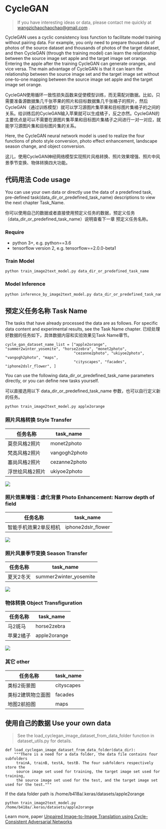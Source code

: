 # CycleGAN
> If you have interesting ideas or data, please contact me quickly at wangzichaochaochao@gmail.com .

CycleGAN uses a cyclic consistency loss function to facilitate model training without pairing data. For example, you only need to prepare thousands of photos of the source dataset and thousands of photos of the target dataset, and then CycleGAN (through the training model) can learn the relationship between the source image set apple and the target image set orange. Entering the apple after the training CycleGAN can generate oranges, and vice versa. The main advantage of CycleGAN is that it can learn the relationship between the source image set and the target image set without one-to-one mapping between the source image set apple and the target image set orange.

CycleGAN使用循环一致性损失函数来促使模型训练，而无需配对数据。比如，只需要准备源数据集几千张苹果的照片和目标数据集几千张橘子的照片，然后CycleGAN（通过训练模型）就可以学习源图片集苹果和目标图片集橘子的之间的关系。给训练后的CycleGAN输入苹果就可以生成橘子，反之亦然。CycleGAN的主要优点是可以不需要在源图片集苹果和目标图片集橘子之间进行一对一对应，就能学习源图片集和目标图片集的关系。

Here, the CycleGAN neural network model is used to realize the four functions of photo style conversion, photo effect enhancement, landscape season change, and object conversion.

这儿，使用CycleGAN神经网络模型实现照片风格转换、照片效果增强、照片中风景季节变换、物体转换四大功能。


## 代码用法 Code usage

You can use your own data or directly use the data of a predefined task, pre-defined task(data_dir_or_predefined_task_name) descriptions to view the next chapter Task_Name.

你可以使用自己的数据或者直接使用预定义任务的数据，预定义任务（data_dir_or_predefined_task_name）说明查看下一章 预定义任务名称。

### Require

+ python 3+, e.g. python==3.6 
+ tensorflow version 2, e.g. tensorflow==2.0.0-beta1 

### Train Model

```python
python train_image2text_model.py data_dir_or_predefined_task_name
```

### Model Inference

```python
python inference_by_image2text_model.py data_dir_or_predefined_task_name
```


## 预定义任务名称 Task Name
The tasks that have already processed the data are as follows. For specific data content and experimental results, see the Task Name chapter. 已经处理好数据的任务如下，具体数据内容和实验效果见Task Name章节。

```
cycle_gan_dataset_name_list = ["apple2orange", "summer2winter_yosemite", "horse2zebra", "monet2photo",
                               "cezanne2photo", "ukiyoe2photo", "vangogh2photo", "maps",
                               "cityscapes", "facades", "iphone2dslr_flower", ]
```

You can use the following data_dir_or_predefined_task_name parameters directly, or you can define new tasks yourself.

可以直接选用以下 data_dir_or_predefined_task_name 参数，也可以自行定义新的任务。

```
python train_image2text_model.py apple2orange
```


### 照片风格转换   Style Transfer

|任务名称|task_name|
|-|-|
|莫奈风格2照片|  monet2photo|
|梵高风格2照片|  vangogh2photo|
|塞尚风格2照片|  cezanne2photo|
|浮世绘风格2照片|  ukiyoe2photo|

![](https://junyanz.github.io/CycleGAN/images/photo2painting.jpg)


### 照片效果增强：虚化背景  Photo Enhancement: Narrow depth of field

|任务名称|task_name|
|-|-|
|智能手机效果2单反相机| iphone2dslr_flower|

![](https://junyanz.github.io/CycleGAN/images/photo_enhancement.jpg)


### 照片风景季节变换 Season Transfer

|任务名称|task_name|
|-|-|
|夏天2冬天| summer2winter_yosemite|

![](https://junyanz.github.io/CycleGAN/images/season.jpg)


### 物体转换 Object Transfiguration

|任务名称|task_name|
|-|-|
|马2斑马| horse2zebra|
|苹果2橘子| apple2orange|

![](https://junyanz.github.io/CycleGAN/images/objects.jpg)

### 其它 other

|任务名称|task_name|
|-|-|
|类标2街景图| cityscapes|
|类标2建筑物立面图| facades|
|地图2航拍图| maps|



## 使用自己的数据 Use your own data

> See the load_cyclegan_image_dataset_from_data_folder function in dataset_utils.py for details.

```
def load_cyclegan_image_dataset_from_data_folder(data_dir):
    """There is a need for a data folder, the data file contains four subfolders
     trainA, trainB, testA, testB. The four subfolders respectively store the
     source image set used for training, the target image set used for training,
     the source image set used for the test, and the target image set used for the test."""
```

If the data folder path is /home/b418a/.keras/datasets/apple2orange


```
python train_image2text_model.py /home/b418a/.keras/datasets/apple2orange
```


Learn more, paper [Unpaired Image-to-Image Translation using Cycle-Consistent Adversarial Networks](https://arxiv.org/abs/1703.10593)
